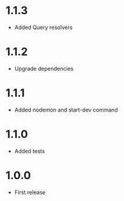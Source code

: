 
1.1.3
===============================
- Added Query resolvers

1.1.2
===============================
- Upgrade dependencies

1.1.1
===============================
- Added nodemon and start-dev command

1.1.0
===============================
- Added tests

1.0.0
===============================
- First release
